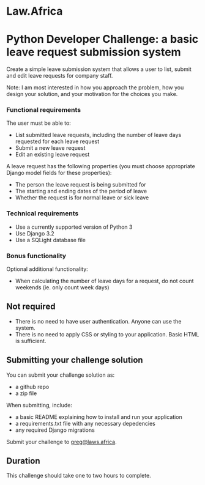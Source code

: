 # Law.Africa

# Python Developer Challenge: a basic leave request submission system

Create a simple leave submission system that allows a user to list, submit and edit leave requests for company staff.

Note: I am most interested in how you approach the problem, how you design your solution, and your motivation for the choices you make.

### Functional requirements

The user must be able to:

* List submitted leave requests, including the number of leave days requested for each leave request
* Submit a new leave request
* Edit an existing leave request

A leave request has the following properties (you must choose appropriate Django model fields for these properties):

* The person the leave request is being submitted for
* The starting and ending dates of the period of leave
* Whether the request is for normal leave or sick leave

### Technical requirements

* Use a currently supported version of Python 3
* Use Django 3.2
* Use a SQLight database file

### Bonus functionality

Optional additional functionality:

* When calculating the number of leave days for a request, do not count weekends (ie. only count week days) 

## Not required

* There is no need to have user authentication. Anyone can use the system.
* There is no need to apply CSS or styling to your application. Basic HTML is sufficient.

## Submitting your challenge solution

You can submit your challenge solution as:

* a github repo
* a zip file

When submitting, include:

* a basic README explaining how to install and run your application
* a requirements.txt file with any necessary depedencies
* any required Django migrations

Submit your challenge to greg@laws.africa.

## Duration

This challenge should take one to two hours to complete.